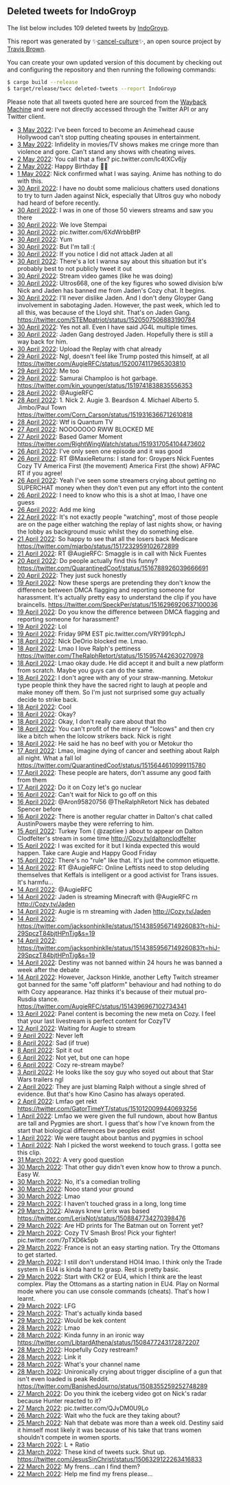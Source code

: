 ## Deleted tweets for IndoGroyp

The list below includes 109 deleted tweets by
[IndoGroyp](https://twitter.com/IndoGroyp).



This report was generated by ✨[cancel-culture](https://github.com/travisbrown/cancel-culture)✨,
an open source project by [Travis Brown](https://twitter.com/travisbrown).

You can create your own updated version of this document by checking out and configuring the
repository and then running the following commands:

```bash
$ cargo build --release
$ target/release/twcc deleted-tweets --report IndoGroyp
```

Please note that all tweets quoted here are sourced from the
[Wayback Machine](https://web.archive.org) and were not directly accessed through the Twitter API or
any Twitter client.

* [ 3 May 2022](https://web.archive.org/web/20220503131513/https://twitter.com/IndoGroyp/status/1521477138620112896): I've been forced to become an Animehead cause Hollywood can't stop putting cheating spouses in entertainment. <!--1521477409534447616-->
* [ 3 May 2022](https://web.archive.org/web/20220503131513/https://twitter.com/IndoGroyp/status/1521477138620112896): Infidelity in movies/TV shows makes me cringe more than violence and gore. Can't stand any shows with cheating wives. <!--1521477138620112896-->
* [ 2 May 2022](https://web.archive.org/web/20220502201606/https://twitter.com/IndoGroyp/status/1521221938537844737): You call that a flex? pic.twitter.com/Ic4tXCv6jy <!--1521221938537844737-->
* [ 2 May 2022](https://web.archive.org/web/20220502201055/https://twitter.com/IndoGroyp/status/1521219917541900288): Happy Birthday 🎉🎉 <!--1521219917541900288-->
* [ 1 May 2022](https://web.archive.org/web/20220501035505/https://twitter.com/IndoGroyp/status/1520612692578365440): Nick confirmed what I was saying. Anime has nothing to do with this. <!--1520612692578365440-->
* [30 April 2022](https://web.archive.org/web/20220430224146/https://twitter.com/IndoGroyp/status/1520533818322563073): I have no doubt some malicious chatters used donations to try to turn Jaden against Nick, especially that Ultros guy who nobody had heard of before recently. <!--1520533818322563073-->
* [30 April 2022](https://web.archive.org/web/20220430223132/https://twitter.com/IndoGroyp/status/1520530777259200512): I was in one of those 50 viewers streams and saw you there <!--1520530777259200512-->
* [30 April 2022](https://web.archive.org/web/20220430222228/https://twitter.com/IndoGroyp/status/1520528855093899264): We love Stempai <!--1520528855093899264-->
* [30 April 2022](https://web.archive.org/web/20220430222125/https://twitter.com/IndoGroyp/status/1520528519218212865): pic.twitter.com/6XdWrbbBfP <!--1520528519218212865-->
* [30 April 2022](https://web.archive.org/web/20220430220259/https://twitter.com/IndoGroyp/status/1520523986580344832): Yum <!--1520523986580344832-->
* [30 April 2022](https://web.archive.org/web/20220430215648/https://twitter.com/IndoGroyp/status/1520522497027764224): But I'm tall :( <!--1520522497027764224-->
* [30 April 2022](https://web.archive.org/web/20220430215538/https://twitter.com/IndoGroyp/status/1520522200767336451): If you notice I did not attack Jaden at all <!--1520522200767336451-->
* [30 April 2022](https://web.archive.org/web/20220430215142/https://twitter.com/IndoGroyp/status/1520520993462054912): There's a lot I wanna say about this situation but it's probably best to not publicly tweet it out <!--1520520993462054912-->
* [30 April 2022](https://web.archive.org/web/20220430211720/https://twitter.com/IndoGroyp/status/1520512465112502273): Stream video games (like he was doing) <!--1520512465112502273-->
* [30 April 2022](https://web.archive.org/web/20220430210655/https://twitter.com/IndoGroyp/status/1520509802895396864): Ultros668, one of the key figures who sowed division b/w Nick and Jaden has banned me from Jaden's Cozy chat. It begins. <!--1520509802895396864-->
* [30 April 2022](https://web.archive.org/web/20220430210143/https://twitter.com/IndoGroyp/status/1520508489327546370): I'll never dislike Jaden. And I don't deny Gloyper Gang involvement in sabotaging Jaden. However, the past week, which led to all this, was because of the Lloyd shit. That's on Jaden Gang. https://twitter.com/STEMpatriot/status/1520507506883190784 <!--1520508489327546370-->
* [30 April 2022](https://web.archive.org/web/20220430205734/https://twitter.com/IndoGroyp/status/1520507509164834816): Yes not all. Even I have said JG4L multiple times. <!--1520507509164834816-->
* [30 April 2022](https://web.archive.org/web/20220430205450/https://twitter.com/IndoGroyp/status/1520506940165558272): Jaden Gang destroyed Jaden. Hopefully there is still a way back for him. <!--1520506940165558272-->
* [30 April 2022](https://web.archive.org/web/20220430012141/https://twitter.com/IndoGroyp/status/1520210448133816320): Upload the Replay with chat already <!--1520210448133816320-->
* [29 April 2022](https://web.archive.org/web/20220429162705/https://twitter.com/IndoGroyp/status/1520077084088971265): Ngl, doesn't feel like Trump posted this himself, at all https://twitter.com/AugieRFC/status/1520074117965303810 <!--1520077084088971265-->
* [29 April 2022](https://web.archive.org/web/20220429110926/https://twitter.com/IndoGroyp/status/1519997182316666881): Me too <!--1519997182316666881-->
* [29 April 2022](https://web.archive.org/web/20220429050440/https://twitter.com/IndoGroyp/status/1519905345346301954): Samurai Champloo is hot garbage. https://twitter.com/kin_younger/status/1519741838835556353 <!--1519905345346301954-->
* [28 April 2022](https://web.archive.org/web/20220428053339/https://twitter.com/IndoGroyp/status/1519550339988733953): @AugieRFC <!--1519550339988733953-->
* [28 April 2022](https://web.archive.org/web/20220428010924/https://twitter.com/IndoGroyp/status/1519483020742316032): 1. Nick 2. Augie 3. Beardson 4. Michael Alberto 5. Jimbo/Paul Town https://twitter.com/Corn_Carson/status/1519316366712610818 <!--1519483020742316032-->
* [28 April 2022](https://web.archive.org/web/20220428004319/https://twitter.com/IndoGroyp/status/1519477175996452864): Wtf is Quantum TV <!--1519477175996452864-->
* [27 April 2022](https://web.archive.org/web/20220427145603/https://twitter.com/IndoGroyp/status/1519329426504228865): NOOOOOOO RWW BLOCKED ME <!--1519329426504228865-->
* [27 April 2022](https://web.archive.org/web/20220427145603/https://twitter.com/IndoGroyp/status/1519329426504228865): Based Gamer Moment  https://twitter.com/RightWingWatch/status/1519317054104473602 <!--1519329078205054977-->
* [26 April 2022](https://web.archive.org/web/20220426221435/https://twitter.com/IndoGroyp/status/1519077363207704577): I've only seen one episode and it was good <!--1519077363207704577-->
* [26 April 2022](https://web.archive.org/web/20220426164409/https://twitter.com/IndoGroyp/status/1518994351736561664): RT @MaxieReturns: I stand for:  Groypers Nick Fuentes Cozy TV America First (the movement) America First (the show) AFPAC  RT if you agree! <!--1518994351736561664-->
* [26 April 2022](https://web.archive.org/web/20220426145316/https://twitter.com/IndoGroyp/status/1518966232526905344): Yeah I've seen some streamers crying about getting no SUPERCHAT money when they don't even put any effort into the content <!--1518966232526905344-->
* [26 April 2022](https://web.archive.org/web/20220426144914/https://twitter.com/IndoGroyp/status/1518965214867193856): I need to know who this is a shot at lmao, I have one guess <!--1518965214867193856-->
* [26 April 2022](https://web.archive.org/web/20220426010600/https://twitter.com/IndoGroyp/status/1518758211544788992): Add me king <!--1518758211544788992-->
* [22 April 2022](https://web.archive.org/web/20220422020842/https://twitter.com/IndoGroyp/status/1517324338327826432): It's not exactly people "watching", most of those people are on the page either watching the replay of last nights show, or having the lobby as background music whilst they do something else. <!--1517324338327826432-->
* [21 April 2022](https://web.archive.org/web/20220421204425/https://twitter.com/IndoGroyp/status/1517242725275344896): So happy to see that all the losers back Medicare https://twitter.com/mjarbo/status/1517232959102672899 <!--1517242725275344896-->
* [21 April 2022](https://web.archive.org/web/20220421021136/https://twitter.com/IndoGroyp/status/1516962828019593216): RT @AugieRFC: Smaggle is in call with Nick Fuentes <!--1516962828019593216-->
* [20 April 2022](https://web.archive.org/web/20220420150731/https://twitter.com/IndoGroyp/status/1516791891093639174): Do people actually find this funny? https://twitter.com/QuarantinedCoof/status/1516788926039666691 <!--1516791891093639174-->
* [20 April 2022](https://web.archive.org/web/20220420024220/https://twitter.com/IndoGroyp/status/1516608104934256641): They just suck honestly <!--1516608104934256641-->
* [19 April 2022](https://web.archive.org/web/20220419074148/https://twitter.com/IndoGroyp/status/1516321094910701568): Now these spergs are pretending they don't know the difference between DMCA flagging and reporting someone for harassment. It's actually pretty easy to understand the clip if you have braincells. https://twitter.com/SpeckPer/status/1516296920637100036 <!--1516321094910701568-->
* [19 April 2022](https://web.archive.org/web/20220419073936/https://twitter.com/IndoGroyp/status/1516320486896005122): Do you know the difference between DMCA flagging and reporting someone for harassment? <!--1516320486896005122-->
* [19 April 2022](https://web.archive.org/web/20220419034926/https://twitter.com/IndoGroyp/status/1516262447086145543): Lol <!--1516262447086145543-->
* [19 April 2022](https://web.archive.org/web/20220419022440/https://twitter.com/IndoGroyp/status/1516241060996870145): Friday 9PM EST pic.twitter.com/VRY991cphJ <!--1516241060996870145-->
* [18 April 2022](https://web.archive.org/web/20220418194248/https://twitter.com/IndoGroyp/status/1516140044938928130): Nick DeOrio blocked me. Lmao. <!--1516140044938928130-->
* [18 April 2022](https://web.archive.org/web/20220418152135/https://twitter.com/IndoGroyp/status/1516073996596379649): Lmao I love Ralph's pettiness https://twitter.com/TheRalphRetort/status/1515957442630270978 <!--1516073996596379649-->
* [18 April 2022](https://web.archive.org/web/20220418144040/https://twitter.com/IndoGroyp/status/1516063718869594120): Lmao okay dude. He did accept it and built a new platform from scratch. Maybe you guys can do the same. <!--1516063718869594120-->
* [18 April 2022](https://web.archive.org/web/20220418144338/https://twitter.com/IndoGroyp/status/1516062787067281410): I don't agree with any of your straw-manning. Metokur type people think they have the sacred right to laugh at people and make money off them. So I'm just not surprised some guy actually decide to strike back. <!--1516062787067281410-->
* [18 April 2022](https://web.archive.org/web/20220418142754/https://twitter.com/IndoGroyp/status/1516060839102480391): Cool <!--1516060839102480391-->
* [18 April 2022](https://web.archive.org/web/20220418142755/https://twitter.com/IndoGroyp/status/1516060671149895680): Okay? <!--1516060671149895680-->
* [18 April 2022](https://web.archive.org/web/20220418142550/https://twitter.com/IndoGroyp/status/1516060209692614660): Okay, I don't really care about that tho <!--1516060209692614660-->
* [18 April 2022](https://web.archive.org/web/20220418142129/https://twitter.com/IndoGroyp/status/1516059214854066179): You can't profit of the misery of "lolcows" and then cry like a bitch when the lolcow strikers back. Nick is right <!--1516059214854066179-->
* [18 April 2022](https://web.archive.org/web/20220418014503/https://twitter.com/IndoGroyp/status/1515868747092815877): He said he has no beef with you or Metokur tho <!--1515868747092815877-->
* [17 April 2022](https://web.archive.org/web/20220417144539/https://twitter.com/IndoGroyp/status/1515702769738563587): Lmao, imagine dying of cancer and seething about Ralph all night. What a fall lol https://twitter.com/QuarantinedCoof/status/1515644610999115780 <!--1515702769738563587-->
* [17 April 2022](https://web.archive.org/web/20220417144144/https://twitter.com/IndoGroyp/status/1515701767501135873): These people are haters, don't assume any good faith from them <!--1515701767501135873-->
* [17 April 2022](https://web.archive.org/web/20220417050237/https://twitter.com/IndoGroyp/status/1515556168361414656): Do it on Cozy let's go nuclear <!--1515556168361414656-->
* [16 April 2022](https://web.archive.org/web/20220416184208/https://twitter.com/IndoGroyp/status/1515400001018478595): Can't wait for Nick to go off on this <!--1515400001018478595-->
* [16 April 2022](https://web.archive.org/web/20220416151010/https://twitter.com/IndoGroyp/status/1515346821421301770): @Aron95820756 @TheRalphRetort Nick has debated Spencer before <!--1515346821421301770-->
* [16 April 2022](https://web.archive.org/web/20220416004937/https://twitter.com/IndoGroyp/status/1515130018434719745): There is another regular chatter in Dalton's chat called AustinPowers maybe they were referring to him. <!--1515130018434719745-->
* [15 April 2022](https://web.archive.org/web/20220415232926/https://twitter.com/IndoGroyp/status/1515109993682403329): Turkey Tom ( @zaptiee ) about to appear on Dalton Clodfelter's stream in some time http://Cozy.tv/daltonclodfelter <!--1515109993682403329-->
* [15 April 2022](https://web.archive.org/web/20220415171736/https://twitter.com/IndoGroyp/status/1515016437869387786): I was excited for it but I kinda expected this would happen. Take care Augie and Happy Good Friday <!--1515016437869387786-->
* [15 April 2022](https://web.archive.org/web/20220415062235/https://twitter.com/IndoGroyp/status/1514851485816791041): There's no "rule" like that. It's just the common etiquette. <!--1514851485816791041-->
* [14 April 2022](https://web.archive.org/web/20220414170431/https://twitter.com/IndoGroyp/status/1514650822776221696): RT @AugieRFC: Online Leftists need to stop deluding themselves that Keffals is intelligent or a good activist for Trans issues. It's harmfu… <!--1514650822776221696-->
* [14 April 2022](https://web.archive.org/web/20220414035420/https://twitter.com/IndoGroyp/status/1514451812371230722): @AugieRFC <!--1514451812371230722-->
* [14 April 2022](https://web.archive.org/web/20220414015939/https://twitter.com/IndoGroyp/status/1514419890748157956): Jaden is streaming Minecraft with  @AugieRFC  rn http://Cozy.tv/Jaden <!--1514419890748157956-->
* [14 April 2022](https://web.archive.org/web/20220414014558/https://twitter.com/IndoGroyp/status/1514419573541404673): Augie is rn streaming with Jaden http://Cozy.tv/Jaden <!--1514419573541404673-->
* [14 April 2022](https://web.archive.org/web/20220414013645/https://twitter.com/IndoGroyp/status/1514417168909103110): https://twitter.com/jacksonhinklle/status/1514385956714926083?t=hiJ-29SpczT84bjtHPnTjg&s=19 <!--1514417168909103110-->
* [14 April 2022](https://web.archive.org/web/20220414013552/https://twitter.com/IndoGroyp/status/1514416961890922500): https://twitter.com/jacksonhinklle/status/1514385956714926083?t=hiJ-29SpczT84bjtHPnTjg&s=19 <!--1514416961890922500-->
* [14 April 2022](https://web.archive.org/web/20220414013128/https://twitter.com/IndoGroyp/status/1514415957074071552): Destiny was not banned within 24 hours he was banned a week after the debate <!--1514415957074071552-->
* [14 April 2022](https://web.archive.org/web/20220414013116/https://twitter.com/IndoGroyp/status/1514415678886854657): However, Jackson Hinkle, another Lefty Twitch streamer got banned for the same "off platform" behaviour and had nothing to do with Cozy appearance. Haz thinks it's because of their mutual pro-Rusdia stance. https://twitter.com/AugieRFC/status/1514396967102734341 <!--1514415678886854657-->
* [13 April 2022](https://web.archive.org/web/20220413151906/https://twitter.com/IndoGroyp/status/1514261814283956227): Panel content is becoming the new meta on Cozy. I feel that your last livestream is perfect content for CozyTV <!--1514261814283956227-->
* [12 April 2022](https://web.archive.org/web/20220412201046/https://twitter.com/IndoGroyp/status/1513972837039554562): Waiting for Augie to stream <!--1513972837039554562-->
* [ 9 April 2022](https://web.archive.org/web/20220409184317/https://twitter.com/IndoGroyp/status/1512863563567624193): Never left <!--1512863563567624193-->
* [ 8 April 2022](https://web.archive.org/web/20220408195753/https://twitter.com/IndoGroyp/status/1512520076750036996): Sad (if true) <!--1512520076750036996-->
* [ 8 April 2022](https://web.archive.org/web/20220408124618/https://twitter.com/IndoGroyp/status/1512411411342712841): Spit it out <!--1512411411342712841-->
* [ 6 April 2022](https://web.archive.org/web/20220406194108/https://twitter.com/IndoGroyp/status/1511755456854732800): Not yet, but one can hope <!--1511755456854732800-->
* [ 6 April 2022](https://web.archive.org/web/20220406164117/https://twitter.com/IndoGroyp/status/1511745718523871239): Cozy re-stream maybe? <!--1511745718523871239-->
* [ 3 April 2022](https://web.archive.org/web/20220403064234/https://twitter.com/IndoGroyp/status/1510507926179364867): He looks like the soy guy who soyed out about that Star Wars trailers ngl <!--1510507926179364867-->
* [ 2 April 2022](https://web.archive.org/web/20220402052339/https://twitter.com/IndoGroyp/status/1510125543538057222): They are just blaming Ralph without a single shred of evidence. But that's how Kino Casino has always operated. <!--1510125543538057222-->
* [ 2 April 2022](https://web.archive.org/web/20220402050622/https://twitter.com/IndoGroyp/status/1510121308834607104): Lmfao get rekt https://twitter.com/GatorTimeYT/status/1510120099440693256 <!--1510121308834607104-->
* [ 1 April 2022](https://web.archive.org/web/20220401080736/https://twitter.com/IndoGroyp/status/1509804571727589376): Lmfao we were given the full rundown, about how Bantus are tall and Pygmies are short. I guess that's how I've known from the start that biological differences bw peoples exist <!--1509804571727589376-->
* [ 1 April 2022](https://web.archive.org/web/20220401080402/https://twitter.com/IndoGroyp/status/1509803568668192771): We were taught about bantus and pygmies in school <!--1509803568668192771-->
* [ 1 April 2022](https://web.archive.org/web/20220401070752/https://twitter.com/IndoGroyp/status/1509789557016780801): Nah I picked the worst weekend to touch grass. I gotta see this clip. <!--1509789557016780801-->
* [31 March 2022](https://web.archive.org/web/20220331192331/https://twitter.com/IndoGroyp/status/1509603447129067521): A very good question <!--1509603447129067521-->
* [30 March 2022](https://web.archive.org/web/20220401055300/https://twitter.com/IndoGroyp/status/1509291568884158466): That other guy didn't even know how to throw a punch. Easy W. <!--1509291568884158466-->
* [30 March 2022](https://web.archive.org/web/20220330143554/https://twitter.com/IndoGroyp/status/1509177302940209153): No, it's a comedian trolling <!--1509177302940209153-->
* [30 March 2022](https://web.archive.org/web/20220330060640/https://twitter.com/IndoGroyp/status/1509049332263124998): Nooo stand your ground <!--1509049332263124998-->
* [30 March 2022](https://web.archive.org/web/20220330054554/https://twitter.com/IndoGroyp/status/1509044011280986112): Lmao <!--1509044011280986112-->
* [29 March 2022](https://web.archive.org/web/20220329225743/https://twitter.com/IndoGroyp/status/1508941327060197381): I haven't touched grass in a long, long time <!--1508941327060197381-->
* [29 March 2022](https://web.archive.org/web/20220329182937/https://twitter.com/IndoGroyp/status/1508873901547294721): Always knew Lerix was based https://twitter.com/LerixNot/status/1508847734270398476 <!--1508873901547294721-->
* [29 March 2022](https://web.archive.org/web/20220329133753/https://twitter.com/IndoGroyp/status/1508800289746599948): Are HD prints for The Batman out on Torrent yet? <!--1508800289746599948-->
* [29 March 2022](https://web.archive.org/web/20220329132023/https://twitter.com/IndoGroyp/status/1508796001779281922): Cozy TV Smash Bros! Pick your fighter! pic.twitter.com/7pTXD6k5pb <!--1508796001779281922-->
* [29 March 2022](https://web.archive.org/web/20220329082839/https://twitter.com/IndoGroyp/status/1508722685710274565): France is not an easy starting nation. Try the Ottomans to get started. <!--1508722685710274565-->
* [29 March 2022](https://web.archive.org/web/20220329082718/https://twitter.com/IndoGroyp/status/1508722420093382657): I still don't understand HOI4 lmao. I think only the Trade system in EU4 is kinda hard to grasp. Rest is pretty basic. <!--1508722420093382657-->
* [29 March 2022](https://web.archive.org/web/20220329082029/https://twitter.com/IndoGroyp/status/1508720586846969858): Start with CK2 or EU4, which I think are the least complex. Play the Ottomans as a starting nation in EU4. Play on Normal mode where you can use console commands (cheats). That's how I learnt. <!--1508720586846969858-->
* [29 March 2022](https://web.archive.org/web/20220329003903/https://twitter.com/IndoGroyp/status/1508604463463862276): LFG <!--1508604463463862276-->
* [29 March 2022](https://web.archive.org/web/20220329003851/https://twitter.com/IndoGroyp/status/1508604359398989832): That's actually kinda based <!--1508604359398989832-->
* [29 March 2022](https://web.archive.org/web/20220329003530/https://twitter.com/IndoGroyp/status/1508603463709560834): Would be kek content <!--1508603463709560834-->
* [28 March 2022](https://web.archive.org/web/20220328212909/https://twitter.com/IndoGroyp/status/1508556535227564032): Lmao <!--1508556535227564032-->
* [28 March 2022](https://web.archive.org/web/20220328190110/https://twitter.com/IndoGroyp/status/1508512930966384641): Kinda funny in an ironic way https://twitter.com/LibtardAthena/status/1508477243172872207 <!--1508512930966384641-->
* [28 March 2022](https://web.archive.org/web/20220328183339/https://twitter.com/IndoGroyp/status/1508512440002113537): Hopefully Cozy restream? <!--1508512440002113537-->
* [28 March 2022](https://web.archive.org/web/20220328150601/https://twitter.com/IndoGroyp/status/1508460199530565633): Link it <!--1508460199530565633-->
* [28 March 2022](https://web.archive.org/web/20220328144221/https://twitter.com/IndoGroyp/status/1508454199821963264): What's your channel name <!--1508454199821963264-->
* [28 March 2022](https://web.archive.org/web/20220328115424/https://twitter.com/IndoGroyp/status/1508411933547921424): Unironically crying about trigger discipline of a gun that isn't even loaded is peak Reddit. https://twitter.com/BanishedJourno/status/1508355259252748289 <!--1508411933547921424-->
* [27 March 2022](https://web.archive.org/web/20220327100851/https://twitter.com/IndoGroyp/status/1508023173492592644): Do you think the iceberg video got on Nick's radar because Hunter reacted to it? <!--1508023173492592644-->
* [27 March 2022](https://web.archive.org/web/20220327082533/https://twitter.com/IndoGroyp/status/1507997194145525760): pic.twitter.com/QJvDM0U9Lo <!--1507997194145525760-->
* [26 March 2022](https://web.archive.org/web/20220326102912/https://twitter.com/IndoGroyp/status/1507665822352740356): Wait who the fuck are they taking about? <!--1507665822352740356-->
* [25 March 2022](https://web.archive.org/web/20220325122150/https://twitter.com/IndoGroyp/status/1507331595132309504): Nah that debate was more than a week old. Destiny said it himself most likely it was because of his take that trans women shouldn't compete in women sports. <!--1507331595132309504-->
* [23 March 2022](https://web.archive.org/web/20220323001113/https://twitter.com/IndoGroyp/status/1506423154821894146): L + Ratio <!--1506423154821894146-->
* [23 March 2022](https://web.archive.org/web/20220323000815/https://twitter.com/IndoGroyp/status/1506422384961593351): These kind of tweets suck. Shut up. https://twitter.com/JesusSinChrist/status/1506329122263416833 <!--1506422384961593351-->
* [22 March 2022](https://web.archive.org/web/20220322201706/https://twitter.com/IndoGroyp/status/1506364271847886849): My frens...can I find them? <!--1506364271847886849-->
* [22 March 2022](https://web.archive.org/web/20220322133726/https://twitter.com/IndoGroyp/status/1506263686339461123): Help me find my frens please... <!--1506263686339461123-->
